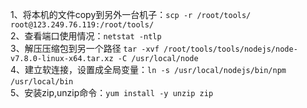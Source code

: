 1、将本机的文件copy到另外一台机子：`scp -r /root/tools/ root@123.249.76.119:/root/tools/`  
2、查看端口使用情况：`netstat -ntlp`    
3、解压压缩包到另一个路径 `tar -xvf /root/tools/tools/nodejs/node-v7.8.0-linux-x64.tar.xz -C /usr/local/node`    
4、建立软连接，设置成全局变量：`ln -s /usr/local/nodejs/bin/npm /usr/local/bin`     
5、安装zip,unzip命令：`yum install -y unzip zip`  
